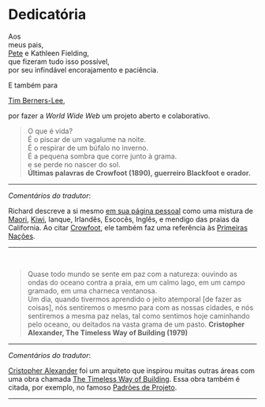 # Dedicatória

Aos<br>
meus pais,<br>
[Pete](http://www.faculty.uci.edu/profile.cfm?faculty_id=2352) e Kathleen Fielding,<br>
que fizeram tudo isso possível,<br>
por seu infindável encorajamento e paciência.<br>

E também para<br>

[Tim Berners-Lee](https://pt.wikipedia.org/wiki/Tim_Berners-Lee),<br>

por fazer a _World Wide Web_ um projeto aberto e colaborativo.


> O que é vida?<br>
> É o piscar de um vagalume na noite.<br>
> É o respirar de um búfalo no inverno.<br>
> É a pequena sombra que corre junto à grama.<br>
> e se perde no nascer do sol.<br>
> **Últimas palavras de Crowfoot (1890), guerreiro Blackfoot e orador.**

---

*Comentários do tradutor*:

Richard descreve a si mesmo [em sua página pessoal](https://www.ics.uci.edu/~fielding/) como uma mistura de [Maori](https://en.wikipedia.org/wiki/M%C4%81ori_people), [Kiwi](https://en.wikipedia.org/wiki/Kiwi_%28people%29), Ianque, Irlandês, Escocês, Inglês, e mendigo das praias da California. Ao citar [Crowfoot](https://en.wikipedia.org/wiki/Crowfoot), ele também faz uma referência às [Primeiras Nações](https://pt.wikipedia.org/wiki/Primeiras_Na%C3%A7%C3%B5es).

---

&nbsp;

> Quase todo mundo se sente em paz com a natureza: ouvindo as ondas do oceano
> contra a praia, em um calmo lago, em um campo gramado, em uma charneca ventanosa.<br>
> Um dia, quando tivermos aprendido o jeito atemporal [de fazer as coisas], nós sentiremos o mesmo
> para com as nossas cidades, e nós sentiremos a mesma paz nelas, tal como sentimos hoje caminhando pelo
> oceano, ou deitados na vasta grama de um pasto.
> **Cristopher Alexander, The Timeless Way of Building (1979)**

---

*Comentários do tradutor*:

[Cristopher Alexander](https://pt.wikipedia.org/wiki/Christopher_Alexander) foi um arquiteto que inspirou muitas outras áreas com uma obra chamada [The Timeless Way of Building](https://en.wikipedia.org/wiki/The_Timeless_Way_of_Building). Essa obra também é citada, por exemplo, no famoso [Padrões de Projeto](https://en.wikipedia.org/wiki/Design_Patterns).

---